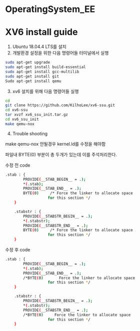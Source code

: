 # OperatingSystem_EE

# XV6 install guide

1. Ubuntu 18.04.4 LTS를 설치
2. 개발환경 설정을 위한 다음 명령어들 터미널에서 실행

```bash
sudo apt-get upgrade
sudo apt-get install build-essential
sudo apt-get install gcc-multilib
sudo apt-get install git
Sudo apt-get install qemu
```

3. xv6 설치를 위해 다음 명령어들 실행

```bash
cd
git clone https://github.com/KilhoLee/xv6-ssu.git
cd xv6-ssu
tar xvzf xv6_ssu_init.tar.gz
cd xv6_ssu_init
make qemu-nox
```

4. Trouble shooting

make qemu-nox 안될경우 kernel.ld를 수정을 해야함 

파일내 BYTE(0) 부분이 총 두개가 있는데 이를 주석처리한다.

수정 전 code

```bash
.stab : {
		PROVIDE(__STAB_BEGIN__ = .);
		*(.stab);
		PROVIDE(__STAB_END__ = .);
		BYTE(0)		/* Force the linker to allocate space
				   for this section */
	}

	.stabstr : {
		PROVIDE(__STABSTR_BEGIN__ = .);
		*(.stabstr);
		PROVIDE(__STABSTR_END__ = .);
		BYTE(0)		/* Force the linker to allocate space
				   for this section */
	}
```

수정 후 code

```bash
.stab : {
		PROVIDE(__STAB_BEGIN__ = .);
		*(.stab);
		PROVIDE(__STAB_END__ = .);
		/*BYTE(0)		Force the linker to allocate space
				   for this section */
	}

	.stabstr : {
		PROVIDE(__STABSTR_BEGIN__ = .);
		*(.stabstr);
		PROVIDE(__STABSTR_END__ = .);
		/*BYTE(0)	  Force the linker to allocate space
				   for this section */
	}
```
